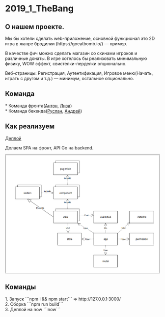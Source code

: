 # 2019_1_TheBang

<h2>О нашем проекте.</h2> 
Мы бы хотели сделать web-приложение, основной функционал это 2D игра в жанре бродилки (https://goeatbomb.io/) — пример.

В качестве фич можно сделать магазин со скинами игроков и различные донаты. 
В игре хотелось бы реализовать минимальную физику, WOW эффект, свистелки-перделки опционально.

Веб-страницы: Регистрация, Аутентификация, Игровое меню(Начать, играть с другом и т.д.) — минимум, остальное опционально.

<h2>Команда</h2>
* Команда фронта(<a href="https://github.com/AntonOcean">Антон</a>, <a href="https://github.com/Liza-Shch">Лиза</a>) <br>
* Команда бекенда(<a href="https://github.com/Ruslan2702">Руслан</a>, <a href="https://github.com/Surfingbird">Андрей</a>)

<h2>Как реализуем</h2>
<a href="https://the-bang.herokuapp.com/">Деплой</a>

Делаем SPA на фронт, API Go на backend.

![alt text](https://github.com/frontend-park-mail-ru/2019_1_TheBang/blob/T38/BangFrontend.png)

<h2>Команды</h2>
1. Запуск ```npm i && npm start``` => http://127.0.0.1:3000/ <br>
2. Сборка ```npm run build``` <br>
3. Деплой на now ```now```<br>

